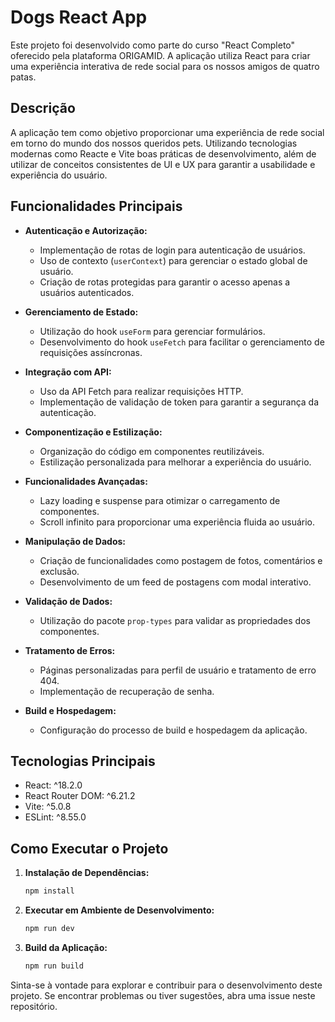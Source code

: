 # Dogs React App

Este projeto foi desenvolvido como parte do curso "React Completo" oferecido pela plataforma ORIGAMID. A aplicação utiliza React para criar uma experiência interativa de rede social para os nossos amigos de quatro patas.

## Descrição

A aplicação tem como objetivo proporcionar uma experiência de rede social em torno do mundo dos nossos queridos pets. Utilizando tecnologias modernas como Reacte e Vite boas práticas de desenvolvimento, além de utilizar de conceitos consistentes de UI e UX para garantir a usabilidade e experiência do usuário.

## Funcionalidades Principais

- **Autenticação e Autorização:**
  - Implementação de rotas de login para autenticação de usuários.
  - Uso de contexto (`userContext`) para gerenciar o estado global de usuário.
  - Criação de rotas protegidas para garantir o acesso apenas a usuários autenticados.

- **Gerenciamento de Estado:**
  - Utilização do hook `useForm` para gerenciar formulários.
  - Desenvolvimento do hook `useFetch` para facilitar o gerenciamento de requisições assíncronas.

- **Integração com API:**
  - Uso da API Fetch para realizar requisições HTTP.
  - Implementação de validação de token para garantir a segurança da autenticação.

- **Componentização e Estilização:**
  - Organização do código em componentes reutilizáveis.
  - Estilização personalizada para melhorar a experiência do usuário.

- **Funcionalidades Avançadas:**
  - Lazy loading e suspense para otimizar o carregamento de componentes.
  - Scroll infinito para proporcionar uma experiência fluida ao usuário.

- **Manipulação de Dados:**
  - Criação de funcionalidades como postagem de fotos, comentários e exclusão.
  - Desenvolvimento de um feed de postagens com modal interativo.

- **Validação de Dados:**
  - Utilização do pacote `prop-types` para validar as propriedades dos componentes.

- **Tratamento de Erros:**
  - Páginas personalizadas para perfil de usuário e tratamento de erro 404.
  - Implementação de recuperação de senha.

- **Build e Hospedagem:**
  - Configuração do processo de build e hospedagem da aplicação.

## Tecnologias Principais

- React: ^18.2.0
- React Router DOM: ^6.21.2
- Vite: ^5.0.8
- ESLint: ^8.55.0

## Como Executar o Projeto

1. **Instalação de Dependências:**
   ```bash
   npm install
   ```

2. **Executar em Ambiente de Desenvolvimento:**
   ```bash
   npm run dev
   ```

3. **Build da Aplicação:**
   ```bash
   npm run build
   ```

Sinta-se à vontade para explorar e contribuir para o desenvolvimento deste projeto. Se encontrar problemas ou tiver sugestões, abra uma issue neste repositório.
